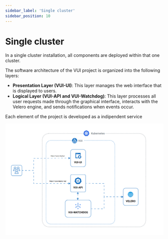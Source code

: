 ```yaml
---
sidebar_label: 'Single cluster'
sidebar_position: 10
---
```


# Single cluster

In a single cluster installation, all components are deployed within that one cluster.

The software architecture of the VUI project is organized into the following layers:

- **Presentation Layer (VUI-UI)**: This layer manages the web interface that is displayed to users.
- **Logical Layer (VUI-API and VUI-Watchdog)**: This layer processes all user requests made through the graphical interface, interacts with the Velero engine, and sends notifications when events occur.

Each element of the project is developed as a indipendent service

![software-architecture-sc](./../../assets/screenshots/20_sa_VUI.gif)
